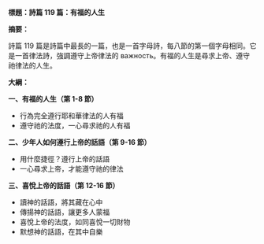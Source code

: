 **標題：詩篇 119 篇：有福的人生**

**摘要：**

詩篇 119 篇是詩篇中最長的一篇，也是一首字母詩，每八節的第一個字母相同。它是一首律法詩，強調遵守上帝律法的 важность。有福的人生是尋求上帝、遵守祂律法的人生。

**大綱：**

**一、有福的人生（第 1-8 節）**
* 行為完全遵行耶和華律法的人有福
* 遵守祂的法度，一心尋求祂的人有福

**二、少年人如何遵行上帝的話語（第 9-16 節）**
* 用什麼捷徑？遵行上帝的話語
* 一心尋求上帝，才能遵守祂的律法

**三、喜悅上帝的話語（第 12-16 節）**
* 讀神的話語，將其藏在心中
* 傳揚神的話語，讓更多人蒙福
* 喜悅上帝的法度，如同喜悅一切財物
* 默想神的話語，在其中自樂